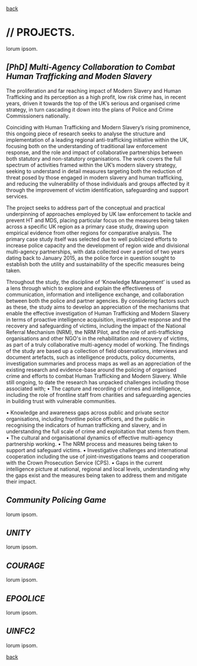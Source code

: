 
[back](./)

# // PROJECTS. 

lorum ipsom. 

## _[PhD] Multi-Agency Collaboration to Combat Human Trafficking and Moden Slavery_

The proliferation and far reaching impact of Modern Slavery and Human Trafficking and its perception as a high profit, low risk crime has, in recent years, driven it towards the top of the UK’s serious and organised crime strategy, in turn cascading it down into the plans of Police and Crime Commissioners nationally. 

Coinciding with Human Trafficking and Modern Slavery’s rising prominence, this ongoing piece of research seeks to analyse the structure and implementation of a leading regional anti-trafficking initiative within the UK, focusing both on the understanding of traditional law enforcement response, and the role and impact of collaborative partnerships between both statutory and non-statutory organisations. The work covers the full spectrum of activities framed within the UK’s modern slavery strategy, seeking to understand in detail measures targeting both the reduction of threat posed by those engaged in modern slavery and human trafficking, and reducing the vulnerability of those individuals and groups affected by it through the improvement of victim identification, safeguarding and support services. 

The project seeks to address part of the conceptual and practical underpinning of approaches employed by UK law enforcement to tackle and prevent HT and MDS, placing particular focus on the measures being taken across a specific UK region as a primary case study, drawing upon empirical evidence from other regions for comparative analysis. The primary case study itself was selected due to well publicized efforts to increase police capacity and the development of region wide and divisional multi-agency partnerships, with data collected over a period of two years dating back to January 2015, as the police force in question sought to establish both the utility and sustainability of the specific measures being taken. 

Throughout the study, the discipline of ‘Knowledge Management’ is used as a lens through which to explore and explain the effectiveness of communication, information and intelligence exchange, and collaboration between both the police and partner agencies. By considering factors such as these, the study aims to develop an appreciation of the mechanisms that enable the effective investigation of Human Trafficking and Modern Slavery in terms of proactive intelligence acquisition, investigative response and the recovery and safeguarding of victims, including the impact of the National Referral Mechanism (NRM), the NRM Pilot, and the role of anti-trafficking organisations and other NGO's in the rehabilitation and recovery of victims, as part of a truly collaborative multi-agency model of working. The findings of the study are based up a collection of field observations, interviews and document artefacts, such as intelligence products, policy documents, investigation summaries and process maps as well as an appreciation of the existing research and evidence-base around the policing of organised crime and efforts to combat Human Trafficking and Modern Slavery. 
While still ongoing, to date the research has unpacked challenges including those associated with;
•	The capture and recording of crimes and intelligence, including the role of frontline staff from charities and safeguarding agencies in building trust with vulnerable communities. 

•	Knowledge and awareness gaps across public and private sector organisations, including frontline police officers, and the public in recognising the indicators of human trafficking and slavery, and in understanding the full scale of crime and exploitation that stems from them. 
•	The cultural and organisational dynamics of effective multi-agency partnership working. 
•	The NRM process and measures being taken to support and safeguard victims. 
•	Investigative challenges and international cooperation including the use of joint-investigations teams and cooperation with the Crown Prosecution Service (CPS). 
•	Gaps in the current intelligence picture at national, regional and local levels, understanding why the gaps exist and the measures being taken to address them and mitigate their impact.

## _Community Policing Game_

lorum ipsom. 

## _UNITY_

lorum ipsom. 

## _COURAGE_

lorum ipsom. 

## _EPOOLICE_ 

lorum ipsom. 

## _UINFC2_

lorum ipsom. 


[back](./)
